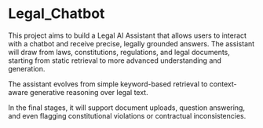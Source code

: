 # Legal_Chatbot
This project aims to build a Legal AI Assistant that allows users to interact with a chatbot and receive precise, legally grounded answers. The assistant will draw from laws, constitutions, regulations, and legal documents, starting from static retrieval to more advanced understanding and generation.

The assistant evolves from simple keyword-based retrieval to context-aware generative reasoning over legal text.

In the final stages, it will support document uploads, question answering, and even flagging constitutional violations or contractual inconsistencies.
